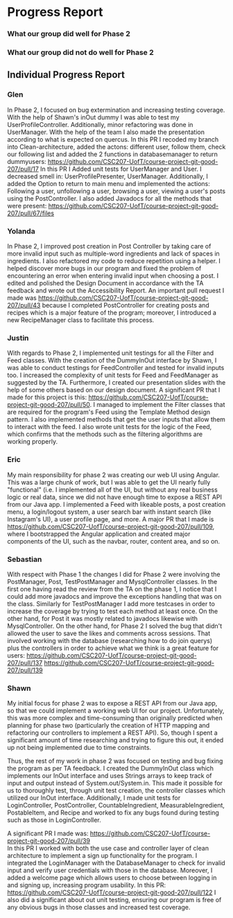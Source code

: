 # Progress Report

### What our group did well for Phase 2

### What our group did not do well for Phase 2

## Individual Progress Report

### Glen
In Phase 2, I focused on bug extermination and increasing testing coverage. With the help of Shawn's inOut dummy I was able to test my UserProfileController. Additionally, minor refactoring was done in UserManager. With the help of the team I also made the presentation according to what is expected on quercus. 
In this PR I recoded my branch into Clean-architecture, added the actons: different user, follow them, check our following list and added the 2 functions in databasemanager to return dummyusers: https://github.com/CSC207-UofT/course-project-git-good-207/pull/17
In this PR I Added unit tests for UserManager and User. I decreased smell in: UserProfilePresenter, UserManager. Additionally, I added the Option to return to main menu and implemented the actions: Following a user, unfollowing a user, browsing a user, viewing a user's posts using the PostController. I also added Javadocs for all the methods that were present: https://github.com/CSC207-UofT/course-project-git-good-207/pull/67/files

### Yolanda
In Phase 2, I improved post creation in Post Controller by taking care of more invalid input such as multiple-word ingredients and lack of spaces in ingredients. I also refactored my code to reduce repetition using a helper. I helped discover more bugs in our program and fixed the problem of encountering an error when entering invalid input when choosing a post. I edited and polished the Design Document in accordance with the TA feedback and wrote out the Accessibility Report. An important pull request I made was https://github.com/CSC207-UofT/course-project-git-good-207/pull/43 because I completed PostController for creating posts and recipes which is a major feature of the program; moreover, I introduced a new RecipeManager class to facilitate this process.

### Justin
With regards to Phase 2, I implemented unit testings for all the Filter and Feed classes. With the creation of the DummyInOut interface by Shawn, I was able to conduct testings for FeedController and tested for invalid inputs too. I increased the complexity of unit tests for Feed and FeedManager as suggested by the TA. Furthermore, I created our presentation slides with the help of some others based on our design document. 
A significant PR that I made for this project is this: https://github.com/CSC207-UofT/course-project-git-good-207/pull/50. I managed to implement the Filter classes that are required for the program's Feed using the Template Method design pattern. I also implemented methods that get the user inputs that allow them to interact with the feed. I also wrote unit tests for the logic of the Feed, which confirms that the methods such as the filtering algorithms are working properly.

### Eric
My main responsibility for phase 2 was creating our web UI using Angular. This was a large chunk of work, but I was able to get the UI nearly fully "functional" (i.e. I implemented all of the UI, but without any real business logic or real data, since we did not have enough time to expose a REST API from our Java app. I implemented a Feed with likeable posts, a post creation menu, a login/logout system, a user search bar with instant search (like Instagram's UI), a user profile page, and more. A major PR that I made is https://github.com/CSC207-UofT/course-project-git-good-207/pull/109, where I bootstrapped the Angular application and created major components of the UI, such as the navbar, router, content area, and so on.

### Sebastian
With respect with Phase 1 the changes I did for Phase 2 were involving the PostManager, Post, TestPostManager and MysqlController classes. In the first one having read the review from the TA on the phase 1, I notice that I could add more javadocs and improve the exceptions handling that was on the class. Similarly for TestPostManager I add more testcases in order to increase the coverage by trying to test each method at least once. On the other hand, for Post it was mostly related to javadocs likewise with MysqlController.
On the other hand, for Phase 2 I solved the bug that didn't allowed the user to save the likes and comments across sessions. That involved working with the database (researching how to do join querys) plus the controllers in order to achieve what we think is a great feature for users: https://github.com/CSC207-UofT/course-project-git-good-207/pull/137 https://github.com/CSC207-UofT/course-project-git-good-207/pull/139

### Shawn
My initial focus for phase 2 was to expose a REST API from our Java app, so that we could implement a working web UI for our project.
Unfortunately, this was more complex and time-consuming than originally predicted when planning for phase two (particularly the creation of HTTP mapping and refactoring our controllers to implement a REST API).
So, though I spent a significant amount of time researching and trying to figure this out, it ended up not being implemented due to time constraints.  

Thus, the rest of my work in phase 2 was focused on testing and bug fixing the program as per TA feedback.
I created the DummyInOut class which implements our InOut interface and uses Strings arrays to keep track of input and output instead of System.out/System.in. This made it possible for us to thoroughly test, through unit test creation, the controller classes which utilized our InOut interface.
Additionally, I made unit tests for LoginController, PostController, CountableIngredient, MeasurableIngredient, PostableItem, and Recipe and worked to fix any bugs found during testing such as those in LoginController.  

A significant PR I made was: https://github.com/CSC207-UofT/course-project-git-good-207/pull/39  
In this PR I worked with both the use case and controller layer of clean architecture to implement a sign up functionality for the program.
I integrated the LoginManager with the DatabaseManager to check for invalid input and verify user credentials with those in the database.
Moreover, I added a welcome page which allows users to choose between logging in and signing up, increasing program usability.
In this PR: https://github.com/CSC207-UofT/course-project-git-good-207/pull/122 I also did a significant about out unit testing, ensuring our
program is free of any obvious bugs in those classes and increased test coverage.
